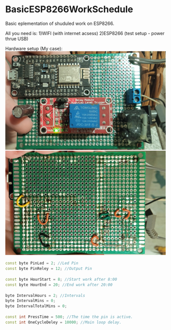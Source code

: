# BasicESP8266WorkSchedule

Basic eplementation of shuduled work on ESP8266.

All you need is:
1)WIFI (with internet acsess)
2)ESP8266
(test setup - power thrue USB)

Hardware setup (My case):
![1](Images/1.jpg)
![2](Images/2.jpg)

```cpp
const byte PinLed = 2; //Led Pin
const byte PinReley = 12; //Output Pin

const byte HourStart = 8; //Start work after 8:00
const byte HourEnd = 20; //End work after 20:00

byte IntervalHours = 2; //Intervals
byte IntervalMins = 0;
byte IntervalTotalMins = 0;

const int PressTime = 500; //The time the pin is active.
const int OneCycleDeley = 10000; //Main loop delay.
```
